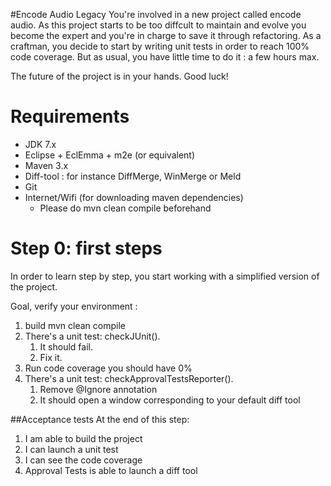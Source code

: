 #Encode Audio Legacy
You're involved in a new project called encode audio. As this project starts to be too diffcult to maintain and evolve you become the expert and you're in charge to save it through refactoring. As a craftman, you decide to start by writing unit tests in order to reach 100% code coverage. But as usual, you have little time to do it : a few hours max.

The future of the project is in your hands. Good luck!

# Requirements
* JDK 7.x  
* Eclipse + EclEmma + m2e (or equivalent)
* Maven 3.x
* Diff-tool : for instance DiffMerge, WinMerge or Meld 
* Git
* Internet/Wifi (for downloading maven dependencies)
  * Please do mvn clean compile beforehand

# Step 0: first steps 
In order to learn step by step, you start working with a simplified version of the project. 

Goal, verify your environment :

1. build mvn clean compile
2. There's a unit test: checkJUnit(). 
	1. It should fail. 
	2. Fix it.
3. Run code coverage you should have 0%
4. There's a unit test: checkApprovalTestsReporter().
	1. Remove @Ignore annotation
	2. It should open a window corresponding to your default diff tool

##Acceptance tests
At the end of this step:

1. I am able to build the project
2. I can launch a unit test
3. I can see the code coverage
4. Approval Tests is able to launch a diff tool


